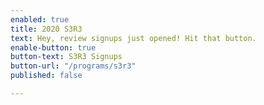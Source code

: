 ```yaml
---
enabled: true
title: 2020 S3R3
text: Hey, review signups just opened! Hit that button.
enable-button: true
button-text: S3R3 Signups
button-url: "/programs/s3r3"
published: false

---
```

